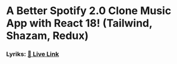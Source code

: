 # A Better Spotify 2.0 Clone Music App with React 18! (Tailwind, Shazam, Redux)

### Lyriks: [🚀 Live Link](https://lyriks-music-player-6f0ad05d0f19.herokuapp.com)
